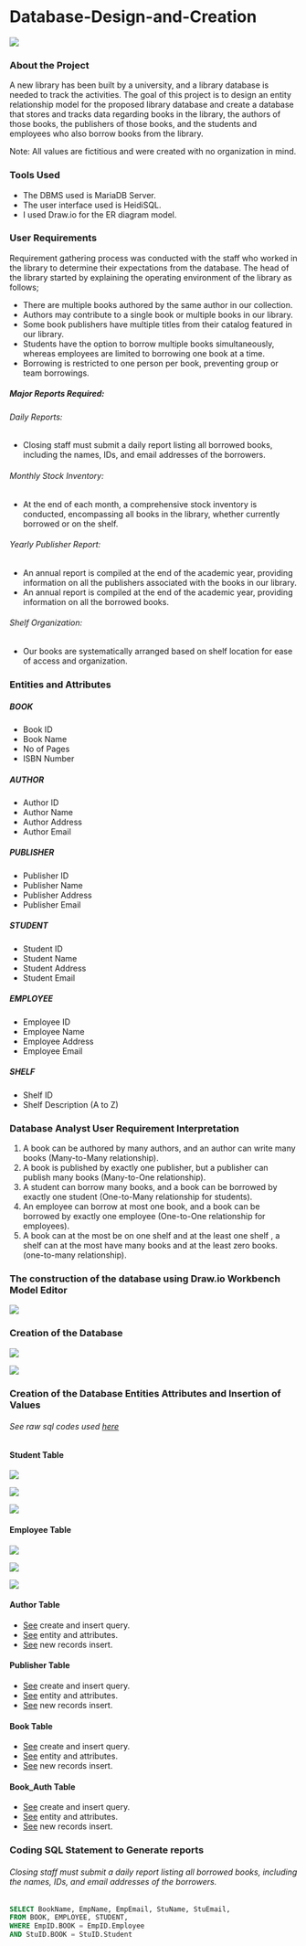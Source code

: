 # Database-Design-and-Creation

![](library-with-books.jpg)

### About the Project
A new library has been built by a university, and a library database is needed to track the activities. The goal of this project is to design an entity relationship model for the proposed library database and create a database that stores and tracks data regarding books in the library, the authors of those books, the publishers of those books, and the students and employees who also borrow books from the library.

Note: All values are fictitious and were created with no organization in mind.

### Tools Used
- The DBMS used is MariaDB Server.
- The user interface used is HeidiSQL.
- I used Draw.io for the ER diagram model.

### User Requirements 
Requirement gathering process was conducted with the staff who worked in the library to determine their expectations from the database. 
The head of the library started by explaining the operating environment of the library as follows;
- There are multiple books authored by the same author in our collection.
- Authors may contribute to a single book or multiple books in our library.
- Some book publishers have multiple titles from their catalog featured in our library.
- Students have the option to borrow multiple books simultaneously, whereas employees are limited to borrowing one book at a time.
- Borrowing is restricted to one person per book, preventing group or team borrowings.

##### Major Reports Required:
###### Daily Reports:
- Closing staff must submit a daily report listing all borrowed books, including the names, IDs, and email addresses of the borrowers.
  
###### Monthly Stock Inventory:
- At the end of each month, a comprehensive stock inventory is conducted, encompassing all books in the library, whether currently borrowed or on the shelf.
  
###### Yearly Publisher Report:
- An annual report is compiled at the end of the academic year, providing information on all the publishers associated with the books in our library.
- An annual report is compiled at the end of the academic year, providing information on all the borrowed books.

###### Shelf Organization:
- Our books are systematically arranged based on shelf location for ease of access and organization.

### Entities and Attributes 
##### BOOK
- Book ID
- Book Name
- No of Pages
- ISBN Number
##### AUTHOR
- Author ID
- Author Name
- Author Address
- Author Email 
##### PUBLISHER
- Publisher ID
- Publisher Name
- Publisher Address
- Publisher Email 
##### STUDENT
- Student ID
- Student Name
- Student Address
- Student Email
##### EMPLOYEE
- Employee ID
- Employee Name
- Employee Address
- Employee Email
##### SHELF
- Shelf ID
- Shelf Description (A to Z)

### Database Analyst User Requirement Interpretation
1. A book can be authored by many authors, and an author can write many books (Many-to-Many relationship).
2. A book is published by exactly one publisher, but a publisher can publish many books (Many-to-One relationship).
3. A student can borrow many books, and a book can be borrowed by exactly one student (One-to-Many relationship for students).
4. An employee can borrow at most one book, and a book can be borrowed by exactly one employee (One-to-One relationship for employees).
5. A book can at the most be on one shelf and at the least one shelf , a shelf can at the most have many books and at the least zero books. (one-to-many relationship).

### The construction of the database using Draw.io Workbench Model Editor
![](LibraryDatabaseERDiagram2.jpg)


### Creation of the Database

![](1.PNG)

![](2_.PNG)



### Creation of the Database Entities Attributes and Insertion of Values
###### See raw sql codes used [here](LibraryDatabaseProjectSql_Codes.txt)

#### Student Table


![](6.PNG)

![](7.PNG)

![](8.PNG)


#### Employee Table

![](9.PNG)

![](10.PNG)

![](11.PNG)

#### Author Table
- [See](12.PNG) create and insert query.
- [See](13.PNG) entity and attributes.
- [See](14.PNG) new records insert.

#### Publisher Table
- [See](15.PNG) create and insert query.
- [See](16.PNG) entity and attributes.
- [See](17.PNG) new records insert. 


#### Book Table
- [See](18.PNG) create and insert query.
- [See](19.PNG) entity and attributes.
- [See](20.PNG) new records insert.

#### Book_Auth Table
- [See](21.PNG) create and insert query.
- [See](22.PNG) entity and attributes.
- [See](23.PNG) new records insert.

### Coding SQL Statement to Generate reports
###### Closing staff must submit a daily report listing all borrowed books, including the names, IDs, and email addresses           of the borrowers.
```SQL Statements
SELECT BookName, EmpName, EmpEmail, StuName, StuEmail,
FROM BOOK, EMPLOYEE, STUDENT,
WHERE EmpID.BOOK = EmpID.Employee
AND StuID.BOOK = StuID.Student
```
